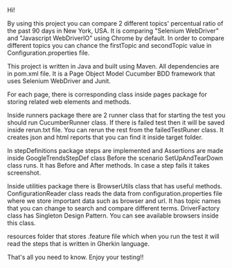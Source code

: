 Hi! 

By using this project you can compare 2 different topics' percentual ratio 
of the past 90 days in New York, USA. It is comparing "Selenium WebDriver" 
and "Javascript WebDriverIO" using Chrome by default. In order to compare different topics
you can chance the firstTopic and secondTopic value in Configuration.properties file.


This project is written in Java and built using Maven. All dependencies are in pom.xml file.
It is a Page Object Model Cucumber BDD framework that uses Selenium WebDriver and Junit.

For each page, there is corresponding class inside pages package for storing related web elements and methods.

Inside runners package there are 2 runner class that for starting the test you should run CucumberRunner class.
If there is failed test then it will be saved inside rerun.txt file. You can rerun the rest from the failedTestRuner class.
It creates json and html reports that you can find it inside target folder.

In stepDefinitions package steps are implemented and Assertions are made inside GoogleTrendsStepDef class 
Before the scenario SetUpAndTearDown class runs. It has Before and After methods. In case a step fails it takes screenshot.

Inside utilities package there is BrowserUtils class that has useful methods.
ConfigurationReader class reads the data from configuration.properties file where we store important data such as browser and url.
It has topic names that you can change to search and compare different terms.
DriverFactory class has Singleton Design Pattern. You can see available browsers inside this class.

resources folder that stores .feature file which when you run the test it will read the steps that is written in Gherkin language.


That's all you need to know.
Enjoy your testing!!